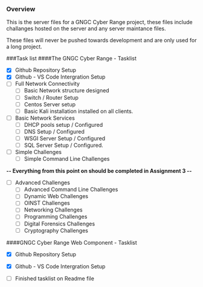 ### Overview

This is the server files for a GNGC Cyber Range project, these files include challanges hosted on the server and any server maintance files.

These files will never be pushed towards development and are only used for a long project.

###Task list
####The GNGC Cyber Range - Tasklist
- [x] Github Repository Setup
- [x] Github - VS Code Intergration Setup
- [ ] Full Network Connectivity
    - [ ] Basic Network structure designed
    - [ ] Switch / Router Setup
    - [ ] Centos Server setup
    - [ ] Basic Kali installation installed on all clients.
- [ ] Basic Network Services
    - [ ] DHCP pools setup / Configured
    - [ ] DNS Setup / Configured
    - [ ] WSGI Server Setup / Configured
    - [ ] SQL Server Setup / Configured.
- [ ] Simple Challenges
    - [ ] Simple Command Line Challenges

**-- Everything from this point on should be completed in Assignment 3 --**

- [ ] Advanced Challenges
    - [ ] Advanced Command Line Challenges
    - [ ] Dynamic Web Challenges
    - [ ] OINST Challenges
    - [ ] Networking Challenges
    - [ ] Programming Challenges
    - [ ] Digital Forensics Challenges
    - [ ] Cryptography Challenges

[comment]: <> (Please work on this Om)
####GNGC Cyber Range Web Component - Tasklist
- [x] Github Repository Setup
- [x] Github - VS Code Intergration Setup
- [ ] Finished tasklist on Readme file



